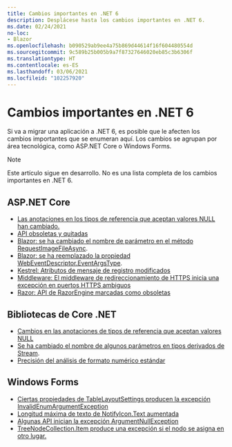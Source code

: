 ```yaml
---
title: Cambios importantes en .NET 6
description: Desplácese hasta los cambios importantes en .NET 6.
ms.date: 02/24/2021
no-loc:
- Blazor
ms.openlocfilehash: b090529ab9ee4a75b869d44614f16f604480554d
ms.sourcegitcommit: 9c589b25b005b9a7f87327646020eb85c3b6306f
ms.translationtype: HT
ms.contentlocale: es-ES
ms.lasthandoff: 03/06/2021
ms.locfileid: "102257920"
---
```

# <a name="breaking-changes-in-net-6"></a>Cambios importantes en .NET 6

Si va a migrar una aplicación a .NET 6, es posible que le afecten los cambios importantes que se enumeran aquí. Los cambios se agrupan por área tecnológica, como ASP.NET Core o Windows Forms.

> [!NOTE]
> Este artículo sigue en desarrollo. No es una lista completa de los cambios importantes en .NET 6.

## <a name="aspnet-core"></a>ASP.NET Core

- [Las anotaciones en los tipos de referencia que aceptan valores NULL han cambiado.](aspnet-core/6.0/nullable-reference-type-annotations-changed.md)
- [API obsoletas y quitadas](aspnet-core/6.0/obsolete-removed-apis.md)
- [Blazor: se ha cambiado el nombre de parámetro en el método RequestImageFileAsync](aspnet-core/6.0/blazor-parameter-name-changed-in-method.md).
- [Blazor: se ha reemplazado la propiedad WebEventDescriptor.EventArgsType](aspnet-core/6.0/blazor-eventargstype-property-replaced.md).
- [Kestrel: Atributos de mensaje de registro modificados](aspnet-core/6.0/kestrel-log-message-attributes-changed.md)
- [Middleware: El middleware de redireccionamiento de HTTPS inicia una excepción en puertos HTTPS ambiguos](aspnet-core/6.0/middleware-ambiguous-https-ports-exception.md)
- [Razor: API de RazorEngine marcadas como obsoletas](aspnet-core/6.0/razor-engine-apis-obsolete.md)

## <a name="core-net-libraries"></a>Bibliotecas de Core .NET

- [Cambios en las anotaciones de tipos de referencia que aceptan valores NULL](core-libraries/6.0/nullable-ref-type-annotation-changes.md)
- [Se ha cambiado el nombre de algunos parámetros en tipos derivados de Stream](core-libraries/6.0/parameters-renamed-on-stream-derived-types.md).
- [Precisión del análisis de formato numérico estándar](core-libraries/6.0/numeric-format-parsing-handles-higher-precision.md)

## <a name="windows-forms"></a>Windows Forms

- [Ciertas propiedades de TableLayoutSettings producen la excepción InvalidEnumArgumentException](windows-forms/6.0/tablelayoutsettings-apis-throw-invalidenumargumentexception.md)
- [Longitud máxima de texto de NotifyIcon.Text aumentada](windows-forms/6.0/notifyicon-text-max-text-length-increased.md)
- [Algunas API inician la excepción ArgumentNullException](windows-forms/6.0/apis-throw-argumentnullexception.md)
- [TreeNodeCollection.Item produce una excepción si el nodo se asigna en otro lugar.](windows-forms/6.0/treenodecollection-item-throws-argumentexception.md)

